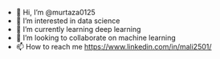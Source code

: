 - 👋 Hi, I’m @murtaza0125
- 👀 I’m interested in data science
- 🌱 I’m currently learning deep learning
- 💞️ I’m looking to collaborate on machine learning
- 📫 How to reach me https://www.linkedin.com/in/mali2501/

<!---
murtaza0125/murtaza0125 is a ✨ special ✨ repository because its `README.md` (this file) appears on your GitHub profile.
You can click the Preview link to take a look at your changes.
--->
